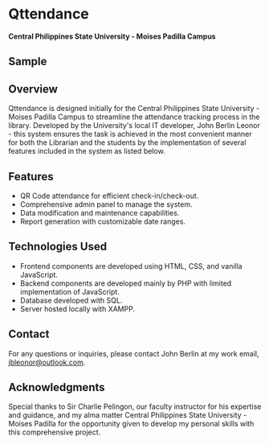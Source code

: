 # Qttendance

**Central Philippines State University - Moises Padilla Campus**

## Sample



## Overview

Qttendance is designed initially for the Central Philippines State University - Moises Padilla Campus to streamline the attendance tracking process in the library. Developed by the University's local IT developer, John Berlin Leonor - this system ensures the task is achieved in the most convenient manner for both the Librarian and the students by the implementation of several features included in the system as listed below.

## Features

- QR Code attendance for efficient check-in/check-out.
- Comprehensive admin panel to manage the system.
- Data modification and maintenance capabilities.
- Report generation with customizable date ranges.

## Technologies Used

- Frontend components are developed using HTML, CSS, and vanilla JavaScript.
- Backend components are developed mainly by PHP with limited implementation of JavaScript.
- Database developed with SQL.
- Server hosted locally with XAMPP.

## Contact

For any questions or inquiries, please contact John Berlin at my work email, jbleonor@outlook.com.

## Acknowledgments

Special thanks to Sir Charlie Pelingon, our faculty instructor for his expertise and guidance, and my alma matter Central Philippines State University - Moises Padilla for the opportunity given to develop my personal skills with this comprehensive project.
